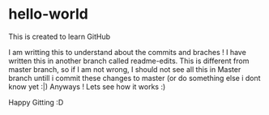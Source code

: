# hello-world
This is created to learn GitHub

I am writting this to understand about the commits and braches ! I have written this in another branch called readme-edits. This is different from master branch, so if I am not wrong, I should not see all this in Master branch untill i commit these changes to master (or do something else i dont know yet :|)  Anyways ! Lets see how it works :)

Happy Gitting :D 
